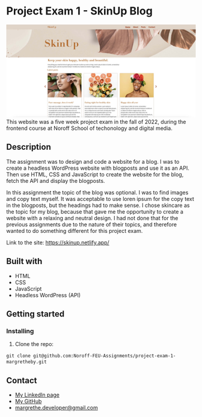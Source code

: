 # Project Exam 1 - SkinUp Blog

<img src="https://github.com/Noroff-FEU-Assignments/project-exam-1-margretheby/blob/main/skinup-screenshot.jpg" alt="Screenshot of the SkinUp blog website on desktop">
This website was a five week project exam in the fall of 2022, during the frontend course at Noroff School of techonology and digital media. 

## Description
The assignment was to design and code a website for a blog. I was to create a headless WordPress website with blogposts and use it as an API. Then use HTML, CSS and JavaScript to create the website for the blog, fetch the API and display the blogposts. 

In this assignment the topic of the blog was optional. I was to find images and copy text myself. It was acceptable to use loren ipsum for the copy text in the blogposts, but the headings had to make sense. I chose skincare as the topic for my blog, because that gave me the opportunity to create a website with a relaxing and neutral design. I had not done that for the previous assignments due to the nature of their topics, and therefore wanted to do something different for this project exam.

Link to the site: https://skinup.netlify.app/

## Built with
- HTML
- CSS
- JavaScript
- Headless WordPress (API)

## Getting started
### Installing
1. Clone the repo:

``` 
git clone git@github.com:Noroff-FEU-Assignments/project-exam-1-margretheby.git
```

## Contact
- <a href="https://www.linkedin.com/in/margrethe-by-6abb98226/">My LinkedIn page</a>
- <a href="https://github.com/margretheby">My GitHub</a>
- <a href="mailto:margrethe.developer@gmail.com">margrethe.developer@gmail.com</a>
